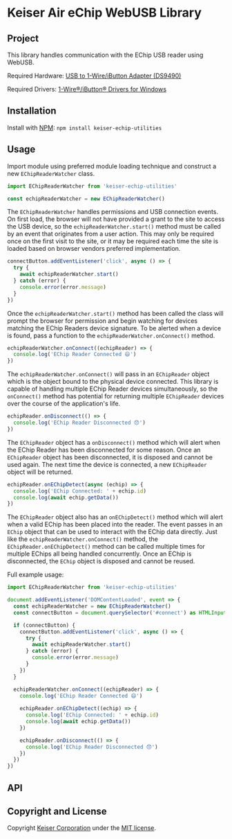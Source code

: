 # Keiser Air eChip WebUSB Library
## Project
This library handles communication with the EChip USB reader using WebUSB.

Required Hardware: [USB to 1-Wire/iButton Adapter (DS9490)](https://www.maximintegrated.com/en/products/ibutton/ibutton/DS9490.html)

Required Drivers: [1-Wire®/iButton® Drivers for Windows](https://www.maximintegrated.com/en/products/ibutton/software/tmex/download_drivers.cfm)

## Installation
Install with [NPM](https://www.npmjs.com/): `npm install keiser-echip-utilities`

## Usage

Import module using preferred module loading technique and construct a new `EChipReaderWatcher` class.
```ts
import EChipReaderWatcher from 'keiser-echip-utilities'

const echipReaderWatcher = new EChipReaderWatcher()
```

The `EChipReaderWatcher` handles permissions and USB connection events. On first load, the browser will not have provided a grant to the site to access the USB device, so the `echipReaderWatcher.start()` method must be called by an event that originates from a user action.  This may only be required once on the first visit to the site, or it may be required each time the site is loaded based on browser vendors preferred implementation.

```ts
connectButton.addEventListener('click', async () => {
  try {
    await echipReaderWatcher.start()
  } catch (error) {
    console.error(error.message)
  }
})
```

Once the `echipReaderWatcher.start()` method has been called the class will prompt the browser for permission and begin watching for devices matching the EChip Readers device signature.  To be alerted when a device is found, pass a function to the `echipReaderWatcher.onConnect()` method.

```ts
echipReaderWatcher.onConnect((echipReader) => {
  console.log('EChip Reader Connected 😄')
})
```

The `echipReaderWatcher.onConnect()` will pass in an `EChipReader` object which is the object bound to the physical device connected.  This library is capable of handling multiple EChip Reader devices simultaneously, so the `onConnect()` method has potential for returning multiple `EChipReader` devices over the course of the application's life.

```ts
echipReader.onDisconnect(() => {
  console.log('EChip Reader Disconnected 😞')
})
```

The `EChipReader` object has a `onDisconnect()` method which will alert when the EChip Reader has been disconnected for some reason.  Once an `EChipReader` object has been disconnected, it is disposed and cannot be used again.  The next time the device is connected, a new `EChipReader` object will be returned.

```ts
echipReader.onEChipDetect(async (echip) => {
  console.log('EChip Connected: ' + echip.id)
  console.log(await echip.getData())
})
```

The `EChipReader` object also has an `onEChipDetect()` method which will alert when a valid EChip has been placed into the reader. The event passes in an `EChip` object that can be used to interact with the EChip data directly.  Just like the `echipReaderWatcher.onConnect()` method, the `EChipReader.onEChipDetect()` method can be called multiple times for multiple EChips all being handled concurrently.  Once an EChip is disconnected, the `EChip` object is disposed and cannot be reused.

Full example usage:
```ts
import EChipReaderWatcher from 'keiser-echip-utilities'

document.addEventListener('DOMContentLoaded', event => {
  const echipReaderWatcher = new EChipReaderWatcher()
  const connectButton = document.querySelector('#connect') as HTMLInputElement

  if (connectButton) {
    connectButton.addEventListener('click', async () => {
      try {
        await echipReaderWatcher.start()
      } catch (error) {
        console.error(error.message)
      }
    })
  }

  echipReaderWatcher.onConnect((echipReader) => {
    console.log('EChip Reader Connected 😄')
    
    echipReader.onEChipDetect((echip) => {
      console.log('EChip Connected: ' + echip.id)
      console.log(await echip.getData())
    })

    echipReader.onDisconnect(() => {
      console.log('EChip Reader Disconnected 😞')
    })
  })
})


```

## API


## Copyright and License
Copyright [Keiser Corporation](http://keiser.com/) under the [MIT license](LICENSE.md).

